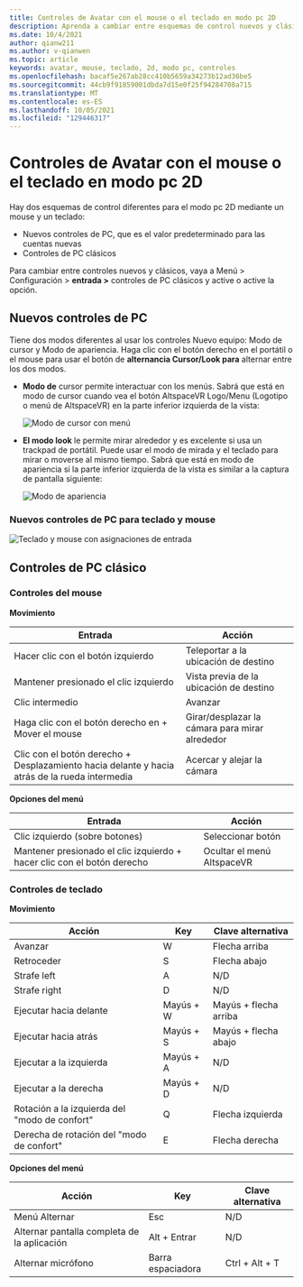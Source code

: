 ```yaml
---
title: Controles de Avatar con el mouse o el teclado en modo pc 2D
description: Aprenda a cambiar entre esquemas de control nuevos y clásicos para mover los avatares con el mouse y el teclado en modo pc 2D.
ms.date: 10/4/2021
author: qianw211
ms.author: v-qianwen
ms.topic: article
keywords: avatar, mouse, teclado, 2d, modo pc, controles
ms.openlocfilehash: bacaf5e267ab28cc410b5659a34273b12ad36be5
ms.sourcegitcommit: 44cb9f91859001dbda7d15e0f25f94284708a715
ms.translationtype: MT
ms.contentlocale: es-ES
ms.lasthandoff: 10/05/2021
ms.locfileid: "129446317"
---
```

# <a name="avatar-controls-with-mousekeyboard-in-2d-pc-mode"></a>Controles de Avatar con el mouse o el teclado en modo pc 2D

Hay dos esquemas de control diferentes para el modo pc 2D mediante un mouse y un teclado:
* Nuevos controles de PC, que es el valor predeterminado para las cuentas nuevas
* Controles de PC clásicos

Para cambiar entre controles nuevos y clásicos, vaya a Menú > Configuración > **entrada >** controles de PC clásicos y active o active la opción.

## <a name="new-pc-controls"></a>Nuevos controles de PC

Tiene dos modos diferentes al usar los controles Nuevo equipo: Modo de cursor y Modo de apariencia. Haga clic con el botón derecho en el portátil o el mouse para usar el botón de **alternancia Cursor/Look para** alternar entre los dos modos.

* **Modo de** cursor permite interactuar con los menús. Sabrá que está en modo de cursor cuando vea el botón AltspaceVR Logo/Menu (Logotipo o menú de AltspaceVR) en la parte inferior izquierda de la vista:

    ![Modo de cursor con menú](images/avatar-controls-img-01.png)

* **El modo look** le permite mirar alrededor y es excelente si usa un trackpad de portátil. Puede usar el modo de mirada y el teclado para mirar o moverse al mismo tiempo. Sabrá que está en modo de apariencia si la parte inferior izquierda de la vista es similar a la captura de pantalla siguiente:

    ![Modo de apariencia](images/avatar-controls-img-02.png)

### <a name="new-pc-controls-for-keyboard--mouse"></a>Nuevos controles de PC para teclado y mouse

![Teclado y mouse con asignaciones de entrada](images/keyboard-mouse-controls.svg)

## <a name="classic-pc-controls"></a>Controles de PC clásico 

### <a name="mouse-controls"></a>Controles del mouse

**Movimiento**

| Entrada | Acción |
|---|---|
| Hacer clic con el botón izquierdo | Teleportar a la ubicación de destino |
| Mantener presionado el clic izquierdo | Vista previa de la ubicación de destino |
| Clic intermedio | Avanzar |
| Haga clic con el botón derecho en + Mover el mouse | Girar/desplazar la cámara para mirar alrededor |
| Clic con el botón derecho + Desplazamiento hacia delante y hacia atrás de la rueda intermedia | Acercar y alejar la cámara |

**Opciones del menú**

| Entrada | Acción |
|---|---|
| Clic izquierdo (sobre botones) | Seleccionar botón |
| Mantener presionado el clic izquierdo + hacer clic con el botón derecho | Ocultar el menú AltspaceVR |

### <a name="keyboard-controls"></a>Controles de teclado

**Movimiento**

| Acción | Key | Clave alternativa |
|---|---|---|
| Avanzar | W | Flecha arriba |
| Retroceder | S | Flecha abajo |
| Strafe left | A | N/D |
| Strafe right | D | N/D |
| Ejecutar hacia delante | Mayús + W | Mayús + flecha arriba |
| Ejecutar hacia atrás | Mayús + S | Mayús + flecha abajo |
| Ejecutar a la izquierda | Mayús + A | N/D |
| Ejecutar a la derecha | Mayús + D | N/D |
| Rotación a la izquierda del "modo de confort" | Q | Flecha izquierda |
| Derecha de rotación del "modo de confort" | E | Flecha derecha |

**Opciones del menú**

| Acción | Key | Clave alternativa |
|---|---|---|
| Menú Alternar | Esc | N/D |
| Alternar pantalla completa de la aplicación | Alt + Entrar | N/D |
| Alternar micrófono | Barra espaciadora | Ctrl + Alt + T |